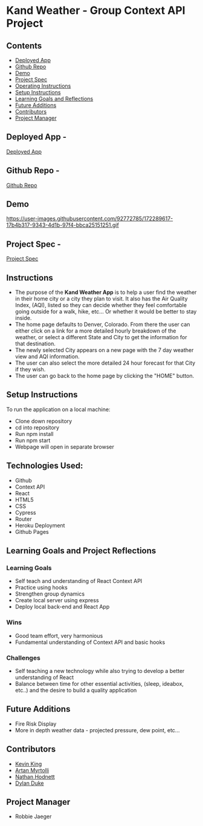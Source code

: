 # Kand Weather - Group Context API Project
## Contents
* [Deployed App](#deployed-app)
* [Github Repo](#github-repo)
* [Demo](#demo)
* [Project Spec](#project-spec)
* [Operating Instructions](#operating-instructions)
* [Setup Instructions](#setup-instructions)
* [Learning Goals and Reflections](#learning-goals-and-reflections)
* [Future Additions](#future-additions)
* [Contributors](#contributors)
* [Project Manager](#project-manager)

## Deployed App -
[Deployed App](https://artanmyrtolli.github.io/kandweather/)

## Github Repo -
[Github Repo](https://github.com/artanmyrtolli/kandweather)

## Demo
https://user-images.githubusercontent.com/92772785/172289617-17b4b317-9343-4d1b-97f4-bbca25151251.gif




## Project Spec -
[Project Spec](https://frontend.turing.edu/projects/module-3/stretch.html)

## Instructions
* The purpose of the **Kand Weather App** is to help a user find the weather in their home city or a city they plan to visit. It also has the Air Quality Index, (AQI), listed so they can decide whether they feel comfortable going outside for a walk, hike, etc... Or whether it would be better to stay inside.
* The home page defaults to Denver, Colorado. From there the user can either click on a link for a more detailed hourly breakdown of the weather, or select a different State and City to get the information for that destination.
* The newly selected City appears on a new page with the 7 day weather view and AQI information.
* The user can also select the more detailed 24 hour forecast for that City if they wish.
* The user can go back to the home page by clicking the "HOME" button.

## Setup Instructions
To run the application on a local machine:

* Clone down repository
* cd into repository
* Run npm install
* Run npm start
* Webpage will open in separate browser

## Technologies Used:
* Github
* Context API
* React
* HTML5
* CSS
* Cypress
* Router
* Heroku Deployment
* Github Pages

## Learning Goals and Project Reflections
### Learning Goals
* Self teach and understanding of React Context API
* Practice using hooks
* Strengthen group dynamics
* Create local server using express
* Deploy local back-end and React App

### Wins
* Good team effort, very harmonious
* Fundamental understanding of Context API and basic hooks

### Challenges
* Self teaching a new technology while also trying to develop a better understanding of React
* Balance between time for other essential activities, (sleep, ideabox, etc..) and the desire to build a quality application

## Future Additions
* Fire Risk Display
* More in depth weather data - projected pressure, dew point, etc...

## Contributors
* [Kevin King](https://github.com/King13k)
* [Artan Myrtolli](https://github.com/artanmyrtolli)
* [Nathan Hodnett](https://github.com/nhodnett)
* [Dylan Duke](https://github.com/laytonmaes)

## Project Manager
* Robbie Jaeger
